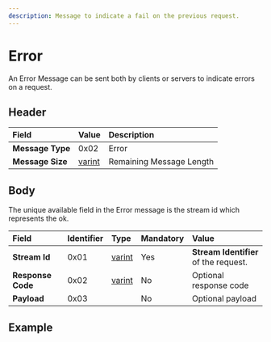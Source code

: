 ```yaml
---
description: Message to indicate a fail on the previous request.
---
```


# Error

An Error Message can be sent both by clients or servers to indicate errors on a request. 

## Header

| Field | Value | Description |
| :--- | :--- | :--- |
| **Message Type** | 0x02 | Error |
| **Message Size** | [varint](../definitions.md#varint) | Remaining Message Length |

## Body

The unique available field in the Error message is the stream id which represents the ok.

| Field | Identifier | Type | Mandatory | Value |
| :--- | :--- | :--- | :--- | :--- |
| **Stream Id** | 0x01 | [varint](../definitions.md#varint) | Yes | **Stream Identifier** of the request. |
| **Response Code** | 0x02 | [varint](../definitions.md#varint) | No | Optional response code |
| **Payload** | 0x03 |  | No | Optional payload |

## Example

